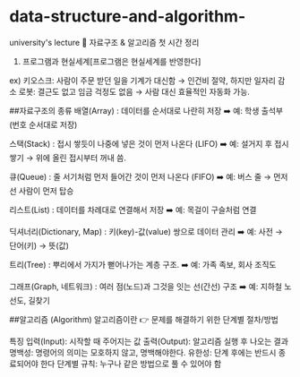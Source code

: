 # data-structure-and-algorithm-
university's lecture
📘 자료구조 & 알고리즘 첫 시간 정리
1. 프로그램과 현실세계[프로그램은 현실세계를 반영한다]
   
ex)
키오스크: 사람이 주문 받던 일을 기계가 대신함 → 인건비 절약, 하지만 일자리 감소
로봇: 결근도 없고 임금 걱정도 없음 → 사람 대신 효율적인 자동화 가능.

##자료구조의 종류
배열(Array)
: 데이터를 순서대로 나란히 저장
➡️ 예: 학생 출석부 (번호 순서대로 저장)

스택(Stack)
: 접시 쌓듯이 나중에 넣은 것이 먼저 나온다 (LIFO)
➡️ 예: 설거지 후 접시 쌓기 → 위에 올린 접시부터 꺼내 씀.

큐(Queue)
: 줄 서기처럼 먼저 들어간 것이 먼저 나온다 (FIFO)
➡️ 예: 버스 줄 → 먼저 선 사람이 먼저 탑승

리스트(List)
: 데이터를 차례대로 연결해서 저장
➡️ 예: 목걸이 구슬처럼 연결

딕셔너리(Dictionary, Map)
: 키(key)-값(value) 쌍으로 데이터 관리
➡️ 예: 사전 → 단어(키) → 뜻(값)

트리(Tree)
: 뿌리에서 가지가 뻗어나가는 계층 구조.
➡️ 예: 가족 족보, 회사 조직도

그래프(Graph, 네트워크)
: 여러 점(노드)과 그것을 잇는 선(간선) 구조
➡️ 예: 지하철 노선도, 길찾기


##알고리즘 (Algorithm)
알고리즘이란 👉 문제를 해결하기 위한 단계별 절차/방법

특징
입력(Input): 시작할 때 주어지는 값
출력(Output): 알고리즘 실행 후 나오는 결과
명백성: 명령어의 의미는 모호하지 않고, 명백해야한다.
유한성: 단계 후에는 반드시 종료되어야 한다 
단계별 규칙: 누구나 같은 방법으로 풀 수 있어야 함
